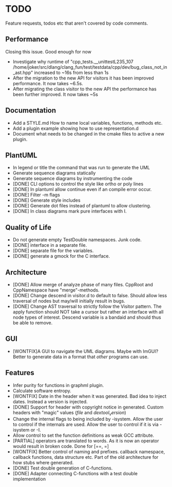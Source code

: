 # TODO
Feature requests, todos etc that aren't covered by code comments.

## Performance
Closing this issue. Good enough for now

 - Investigate why runtime of "cpp_tests.__unittestL235_107 /home/joker/src/dlang/clang_fun/test/testdata/cpp/dev/bug_class_not_in_ast.hpp"
   increased to ~16s from less than 1s
 - After the migration to the new API for visitors it has been improved
   performance.
   It now takes ~6.5s.
 - After migrating the class visitor to the new API the performance has been
   further improved.
   It now takes ~5s

## Documentation
 - Add a STYLE.md
     How to name local variables, functions, methods etc.
 - Add a plugin example showing how to use representation.d
 - Document what needs to be changed in the cmake files to active a new plugin.

## PlantUML
 - In legend or title the command that was run to generate the UML
 - Generate sequence diagrams statically
 - Generate sequence diagrams by instrumenting the code
 - [DONE] CLI options to control the style like ortho or poly lines
 - [DONE] In plantuml allow continue even if an compile error occur.
 - [DONE] Filter -m flags
 - [DONE] Generate style includes
 - [DONE] Generate dot files instead of plantuml to allow clustering.
 - [DONE] In class diagrams mark pure interfaces with I.

## Quality of Life
 - Do not generate empty TestDouble namespaces. Junk code.
 - [DONE] interface in a separate file.
 - [DONE] separate file for the variables.
 - [DONE] generate a gmock for the C interface.

## Architecture
 - [DONE] Allow merge of analyze phase of many files.
    CppRoot and CppNamespace have "merge"-methods.
 - [DONE] Change descend in visitor.d to default to false. Should allow less traversal
   of nodes but may/will initially result in bugs.
 - [DONE] Change AST traversal to strictly follow the Visitor pattern. The apply
   function should NOT take a cursor but rather an interface with all node
   types of interest. Descend variable is a bandaid and should thus be able to
   remove.

## GUI
 - [WONTFIX]A GUI to navigate the UML diagrams. Maybe with ImGUI?
    Better to generate data in a format that _other_ programs can use.

## Features
 - Infer purity for functions in graphml plugin.
 - Calculate software entropy.
 - [WONTFIX] Date in the header when it was generated.
    Bad idea to inject dates. Instead a version is injected.
 - [DONE] Support for header with copyright notice in generated.
    Custom headers with "magic" values ($file$ and $dextool_version$)
 - Change the internal flags to being included by -isystem.
    Allow the user to control if the internals are used.
    Allow the user to control if it is via -isystem or -I.
 - Allow control to set the function definitions as weak GCC attribute.
 - [PARTIAL] operators are translated to words. As it is now an operator would
   result in broken code.
   Done for [==, =]
 - [WONTFIX] Better control of naming and prefixes. callback namespace, callback
   functions, data structure etc.
   Part of the old architecture for how stubs where generated.
 - [DONE] Test double generation of C-functions.
 - [DONE] Adapter connecting C-functions with a test double implementation
